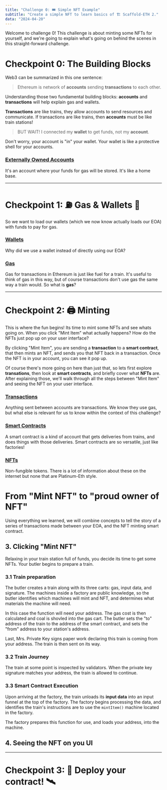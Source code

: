 ```yaml
---
title: "Challenge 0: 🎟 Simple NFT Example"
subtitle: "Create a simple NFT to learn basics of 🏗 Scaffold-ETH 2."
data: "2024-04-20"
---
```


Welcome to challenge 0! This challenge is about minting some NFTs for yourself, and we're going
to explain what's going on behind the scenes in this straight-forward challenge.

# Checkpoint 0: The Building Blocks

Web3 can be summarized in this one sentence:

> Ethereum is network of **accounts** sending **transactions** to each other.

Understanding those two fundamental building blocks: **accounts** and **transactions** will help explain
gas and wallets.

**Transactions** are like trains, they allow accounts to send resources and communicate. If transactions
are like trains, then **accounts** must be like train stations!

> BUT WAIT! I connected my **wallet** to get funds, not my **account**.

Don't worry, your account is "in" your wallet. Your wallet is like a protective shell for your accounts.

### [Externally Owned Accounts](/almanacPosts/eoa)

It's an account where your funds for gas will be stored. It's like a home base.

---

# Checkpoint 1: ⛽️ Gas & Wallets 👛

So we want to load our wallets (which we now know actually loads our EOA) with funds to pay for gas.

### [Wallets](/almanacPosts/wallets)

Why did we use a wallet instead of directly using our EOA?

### [Gas](/almanacPosts/gas)

Gas for transactions in Ethereum is just like fuel for a train. It's useful to think of gas in this
way, but of course transactions don't use gas the same way a train would. So what is **gas**?

---

# Checkpoint 2: 🖨 Minting

This is where the fun begins! Its time to mint some NFTs and see whats going on. When you click
"Mint Item" what actually happens? How do the NFTs just pop up on your user interface?

By clicking "Mint Item", you are sending a **transaction** to a **smart contract**, that then mints
an NFT, and sends you that NFT back in a transaction. Once the NFT is in your account, you can see it
pop up.

Of course there's more going on here than just that, so lets first explore **transations**, then
look at **smart contracts**, and briefly cover what **NFTs** are. After explaining those, we'll walk
through all the steps between "Mint Item" and seeing the NFT on your user interface.

### [Transactions](/almanacPosts/transactions)

Anything sent between accounts are transactions. We know they use gas, but what else is relevant for us
to know within the context of this challenge?

### [Smart Contracts](/almanacPosts/smartContracts)

A smart contract is a kind of account that gets deliveries from trains, and does things with those
deliveries. Smart contracts are so versatile, just like factories!

### [NFTs](/almanacPosts/nft)

Non-fungible tokens. There is a lot of information about these on the internet but none that are
Platinum-Eth style.

# From "Mint NFT" to "proud owner of NFT"

Using everything we learned, we will combine concepts to tell the story of a series of transactions
made between your EOA, and the NFT minting smart contract.

<!-- ## 1. Connect wallet

You have private keys managed by your robot butler, and you wanted to mint yourself some NFTs. So
you clicked "connect wallet".

## 2. Get Funds for gas
We recieved funds. -->

## 3. Clicking "Mint NFT"

Relaxing in your train station full of funds, you decide its time to get some NFTs. Your butler
begins to prepare a train.

### 3.1 Train preparation

The butler creates a train along with its three carts: gas, input data, and signature. The machines
inside a factory are public knowledge, so the butler identifies which machines will mint and NFT,
and determines what materials the machine will need.

In this case the function will need your address. The gas cost is then calculated and coal is
shovled into the gas cart. The butler sets the "to" address of the train to the address of the
smart contract, and sets the "from" address to your station's address.

Last, Mrs. Private Key signs paper work declaring this train is coming from your address. The train
is then sent on its way.

### 3.2 Train Journey

The train at some point is inspected by validators. When the private key signature matches your address,
the train is allowed to continue.

### 3.3 Smart Contract Execution

Upon arriving at the factory, the train unloads its **input data** into an input funnel at the top of the
factory. The factory begins processing the data, and identifies the train's instructions are to use the
`mintItem()` machine located in the factory.

The factory prepares this function for use, and loads your address, into the machine.

## 4. Seeing the NFT on you UI

---

# Checkpoint 3: 💾 Deploy your contract! 🛰

<!-- ![A train station](http://localhost:3000/images/train-station.svg) -->
